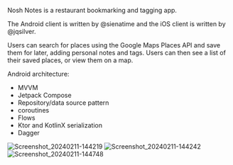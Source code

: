 Nosh Notes is a restaurant bookmarking and tagging app.

The Android client is written by @sienatime and the iOS client is written by @jqsilver.

Users can search for places using the Google Maps Places API and save them for later, adding personal notes and tags. Users can then see a list of their saved places, or view them on a map.

Android architecture:
- MVVM
- Jetpack Compose
- Repository/data source pattern
- coroutines
- Flows
- Ktor and KotlinX serialization
- Dagger

![Screenshot_20240211-144219](https://github.com/sienatime/NoshNotes/assets/1372018/68eddfca-2d7b-4546-91f5-e1b2ac642904)
![Screenshot_20240211-144242](https://github.com/sienatime/NoshNotes/assets/1372018/c0ad9f99-238e-4a48-a80b-85306a5271ab)
![Screenshot_20240211-144748](https://github.com/sienatime/NoshNotes/assets/1372018/13dc15e5-10e2-4f1a-ac69-2aa2d1d68aba)
